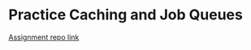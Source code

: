 # Practice Caching and Job Queues

[Assignment repo link](https://github.com/ReCoded-Org/curriculum-backend-practice-caching-job-queues)

